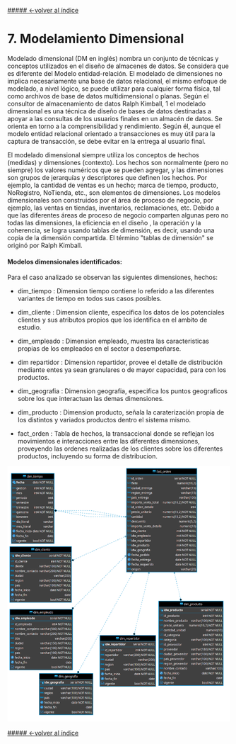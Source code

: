 [##### <-volver al índice](../README.md#indice)
# 7. Modelamiento Dimensional

Modelado dimensional (DM en inglés) nombra un conjunto de técnicas y conceptos utilizados en el diseño de almacenes de datos. Se considera que es diferente del Modelo entidad-relación. El modelado de dimensiones no implica necesariamente una base de datos relacional, el mismo enfoque de modelado, a nivel lógico, se puede utilizar para cualquier forma física, tal como archivos de base de datos multidimensional o planas. Según el consultor de almacenamiento de datos Ralph Kimball, 1 el modelado dimensional es una técnica de diseño de bases de datos destinadas a apoyar a las consultas de los usuarios finales en un almacén de datos. Se orienta en torno a la comprensibilidad y rendimiento. Según él, aunque el modelo entidad relacional orientado a transacciones es muy útil para la captura de transacción, se debe evitar en la entrega al usuario final.

El modelado dimensional siempre utiliza los conceptos de hechos (medidas) y dimensiones (contexto). Los hechos son normalmente (pero no siempre) los valores numéricos que se pueden agregar, y las dimensiones son grupos de jerarquías y descriptores que definen los hechos. Por ejemplo, la cantidad de ventas es un hecho; marca de tiempo, producto, NoRegistro, NoTienda, etc., son elementos de dimensiones. Los modelos dimensionales son construidos por el área de proceso de negocio, por ejemplo, las ventas en tiendas, inventarios, reclamaciones, etc. Debido a que las diferentes áreas de proceso de negocio comparten algunas pero no todas las dimensiones, la eficiencia en el diseño , la operación y la coherencia, se logra usando tablas de dimensión, es decir, usando una copia de la dimensión compartida. El término "tablas de dimensión" se originó por Ralph Kimball.

#### Modelos dimensionales identificados:

Para el caso analizado se observan las siguientes dimensiones, hechos:
- dim_tiempo : Dimension tiempo contiene lo referido a las diferentes variantes de tiempo en todos sus casos posibles.

- dim_cliente : Dimension cliente, especifica los datos de los potenciales clientes y sus atributos propios que los identifica en el ambito de estudio.

- dim_empleado : Dimension empleado, muestra las caracteristicas propias de los empleados en el sector a desempeñarse.

- dim repartidor : Dimension repartidor, provee el detalle de distribución mediante entes ya sean granulares o de mayor capacidad, para con los productos.

- dim_geografia : Dimension geografia, especifica los puntos geograficos sobre los que interactuan las demas dimensiones.

- dim_producto : Dimension producto, señala la caraterización propia de los distintos y variados productos dentro el sistema mismo.

- fact_orden : Tabla de hechos, la transaccional donde se reflejan los movimientos e interacciones entre las diferentes dimensiones, proveyendo las ordenes realizadas de los clientes sobre los diferentes productos, incluyendo su forma de distribucion.



![](img/start.png)

[##### <-volver al índice](../README.md#indice)